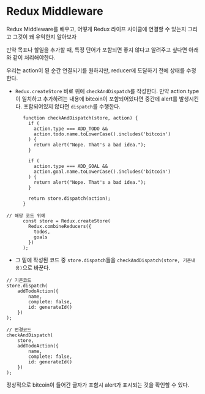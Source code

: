 # Redux Middleware

Redux Middleware를 배우고, 어떻게 Redux 라이프 사이클에 연결할 수 있는지 그리고 그것이 왜 유익한지 알아보자



만약 목표나 할일을 추가할 때, 특정 단어가 포함되면 좋지 않다고 알려주고 싶다면 아래와 같이 처리해야한다.

우리는 action이 된 순간 연결되기를 원하지만, reducer에 도달하기 전에 상태를 수정한다.



- `Redux.createStore` 바로 위에 `checkAndDispatch`를 작성한다. 만약 action.type이 일치하고 추가하려는 내용에 bitcoin이 포함되어있다면 중간에 alert를 발생시킨다. 포함되어있지 않다면 `dispatch`를 수행한다.

```react
      function checkAndDispatch(store, action) {
        if (
          action.type === ADD_TODO &&
          action.todo.name.toLowerCase().includes('bitcoin')
        ) {
          return alert("Nope. That's a bad idea.");
        }

        if (
          action.type === ADD_GOAL &&
          action.goal.name.toLowerCase().includes('bitcoin')
        ) {
          return alert("Nope. That's a bad idea.");
        }

        return store.dispatch(action);
      }

// 해당 코드 위에
      const store = Redux.createStore(
        Redux.combineReducers({
          todos,
          goals
        })
      );
```



- 그 밑에 작성된 코드 중 `store.dispatch`들을 `checkAndDispatch(store, 기존내용)`으로 바꾼다.

```react
// 기존코드
store.dispatch(
    addTodoAction({
        name,
        complete: false,
        id: generateId()
    })
);
```

```react
// 변경코드
checkAndDispatch(
    store,
    addTodoAction({
        name,
        complete: false,
        id: generateId()
    })
);
```



정상적으로 bitcoin이 들어간 글자가 포함시 alert가 표시되는 것을 확인할 수 있다.